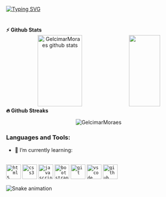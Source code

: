 [![Typing SVG](https://readme-typing-svg.herokuapp.com?font=Secular+One&size=35&pause=100000&color=00FE7B&center=true&vCenter=true&width=1000&lines=Hi+%2C+I'm+Gelcimar+Moraes)](https://git.io/typing-svg)

#

 <summary><b>⚡ Github Stats</b></summary>
<div align="center">  
  <img width="49%" height="195px" src="https://github-readme-stats.vercel.app/api?username=GelcimarMoraes&show_icons=true&count_private=true&hide_border=true&title_color=00fe7b&icon_color=00fe7b&text_color=c9d1d9&bg_color=0d1117" alt="GelcimarMoraes github stats" /> 
  <img width="41%" height="195px" src="https://github-readme-stats.vercel.app/api/top-langs/?username=GelcimarMoraes&layout=compact&hide_border=true&title_color=00fe7b&text_color=00fe7b&bg_color=0d1117" />
</div>

 <summary><b>🔥 Github Streaks</b></summary>
<p align="center"><img src="https://github-readme-streak-stats.herokuapp.com/?user=GelcimarMoraes&theme=black-ice&hide_border=true&stroke=0000&background=0D1117&ring=00fe7b&fire=00fe7b&currStreakLabel=e05397" alt="GelcimarMoraes" /></p>

<h3 align="left">Languages and Tools:</h3>
<ul><li>🌱 I’m currently learning:</li></ul> 
<div style="display: inline_block"></br>
    <code><img height="40" alt="html5" src="https://cdn.jsdelivr.net/gh/devicons/devicon/icons/html5/html5-original.svg"></code>
    <code><img height="40" alt="css3" src="https://cdn.jsdelivr.net/gh/devicons/devicon/icons/css3/css3-original.svg"></code>
    <code><img height="40" alt="javascript" src="https://cdn.jsdelivr.net/gh/devicons/devicon/icons/javascript/javascript-original.svg"></code>
    <code><img height="40" alt="bootstrap" src="https://cdn.jsdelivr.net/gh/devicons/devicon/icons/bootstrap/bootstrap-original-wordmark.svg"></code>
    <code><img height="40" alt="git" src="https://cdn.jsdelivr.net/gh/devicons/devicon/icons/git/git-original.svg"></code>
    <code><img height="40" alt="vscode" src="https://cdn.jsdelivr.net/gh/devicons/devicon/icons/vscode/vscode-original.svg"></code>
    <code><img height="40" alt="github" src="https://cdn.jsdelivr.net/gh/devicons/devicon/icons/github/github-original.svg"></code>
</div>

![Snake animation](https://github.com/GelcimarMoraes/GelcimarMoraes/blob/output/github-contribution-grid-snake.svg)
